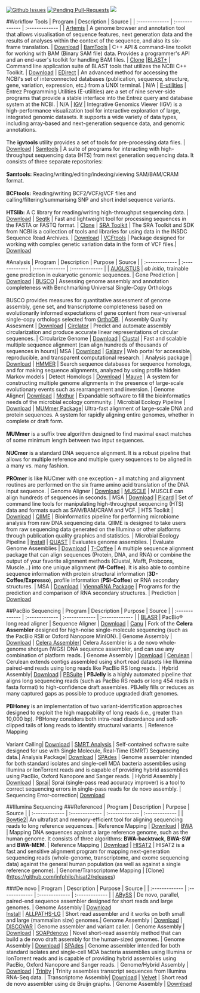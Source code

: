 [![Github Issues](http://githubbadges.herokuapp.com/bretonics/Bioinformatics-Software/issues.svg)](https://github.com/bretonics/Bioinformatics-Software/issues)
[![Pending Pull-Requests](http://githubbadges.herokuapp.com/bretonics/Bioinformatics-Software/pulls.svg)](https://github.com/bretonics/Bioinformatics-Software/pulls)
![](https://reposs.herokuapp.com/?path=bretonics/Bioinformatics-Software&color=orange)


#Workflow Tools
| Program        | Description    | Source           |
| :------------- | :------------- | :-------------   |
| [Artemis](http://www.sanger.ac.uk/science/tools/artemis) | A genome browser and annotation tool that allows visualisation of sequence features, next generation data and the results of analyses within the context of the sequence, and also its six-frame translation. | [Download](http://www.sanger.ac.uk/science/tools/artemis)
| [BamTools](https://github.com/pezmaster31/bamtools) | C++ API & command-line toolkit for working with BAM (Binary SAM file) data. Provides a programmer's API and an end-user's toolkit for handling BAM files. | [Clone](https://github.com/pezmaster31/bamtools/wiki/Building-and-installing)
|[BLAST+](https://www.ncbi.nlm.nih.gov/books/NBK279690/) | Command line application suite of BLAST tools that utilizes the NCBI C++ Toolkit. | [Download](https://blast.ncbi.nlm.nih.gov/Blast.cgi?PAGE_TYPE=BlastDocs&DOC_TYPE=Download)
| [EDirect](http://www.ncbi.nlm.nih.gov/books/NBK179288/) | An advanced method for accessing the NCBI's set of interconnected databases (publication, sequence, structure, gene, variation, expression, etc.) from a UNIX terminal. | N/A
| [E-utilities](http://www.ncbi.nlm.nih.gov/books/NBK25497/) | Entrez Programming Utilities (E-utilities) are a set of nine server-side programs that provide a stable interface into the Entrez query and database system at the NCBI. | N/A
| [IGV](http://software.broadinstitute.org/software/igv/home) | Integrative Genomics Viewer (IGV) is a high-performance visualization tool for interactive exploration of large, integrated genomic datasets. It supports a wide variety of data types, including array-based and next-generation sequence data, and genomic annotations. <br><br>The **igvtools** utility provides a set of tools for pre-processing data files. | [Download](http://software.broadinstitute.org/software/igv/download)
| [Samtools](http://www.htslib.org/) | A suite of programs for interacting with high-throughput sequencing data (HTS) from next generation sequencing data. It consists of three separate repositories:<br><br>**Samtools:** Reading/writing/editing/indexing/viewing SAM/BAM/CRAM format.<br><br>**BCFtools:** Reading/writing BCF2/VCF/gVCF files and calling/filtering/summarising SNP and short indel sequence variants.<br><br>**HTSlib:** A C library for reading/writing high-throughput sequencing data. | [Download](http://www.htslib.org/download/)
| [Seqtk](https://github.com/lh3/seqtk) | Fast and lightweight tool for processing sequences in the FASTA or FASTQ format. | [Clone](https://github.com/lh3/seqtk.git)
| [SRA Toolkit](http://www.ncbi.nlm.nih.gov/books/NBK242621/) | The SRA Toolkit and SDK from NCBI is a collection of tools and libraries for using data in the INSDC Sequence Read Archives. | [Download](http://ncbi.github.io/sra-tools/)
| [VCFtools](https://vcftools.github.io/index.html) | Package designed for working with complex genetic variation data in the form of VCF files.| [Download](https://vcftools.github.io/downloads.html)


#Analysis
| Program        | Description    | Purpose          | Source           |
| :------------- | :------------- | :-------------   | :-------------   |
| [AUGUSTUS](http://bioinf.uni-greifswald.de/augustus/) | *ab initio*, trainable gene prediction in eukaryotic genomic sequences.  | Gene Prediction | [Download](http://bioinf.uni-greifswald.de/augustus/downloads/)
| [BUSCO](http://busco.ezlab.org/) | Assessing genome assembly and annotation completeness with Benchmarking Universal Single-Copy Orthologs <br><br>BUSCO provides measures for quantitative assessment of genome assembly, gene set, and transcriptome completeness based on evolutionarily informed expectations of gene content from near-universal single-copy orthologs selected from [OrthoDB](http://orthodb.org/). | Assembly Quality Assesment | [Download](http://busco.ezlab.org/)
| [Circlator](http://sanger-pathogens.github.io/circlator/) |  Predict and automate assembly circularization and produce accurate linear representations of circular sequences. | Circularize Genome | [Download](https://github.com/sanger-pathogens/circlator/releases/latest)
| [Clustal](http://www.clustal.org/) | Fast and scalable multiple sequence alignment (can align hundreds of thousands of sequences in hours)| MSA | [Download](http://www.clustal.org/omega/#Download)
| [Galaxy](https://galaxyproject.org/) | Web portal for accessible, reproducible, and transparent computational research. | Analysis package | [Download](https://wiki.galaxyproject.org/Admin/GetGalaxy)
| [HMMER](http://hmmer.org/) | Search sequence databases for sequence homologs, and for making sequence alignments, analyzed by using profile hidden Markov models | Detect Homologs | [Download](http://hmmer.org/download.html)
| [Mauve](http://darlinglab.org/mauve/mauve.html) | A system for constructing multiple genome alignments in the presence of large-scale evolutionary events such as rearrangement and inversion. | Genome Aligner| [Download](http://darlinglab.org/mauve/download.html)
| [Mothur](http://www.mothur.org/) |  Expandable software to fill the bioinformatics needs of the microbial ecology community. | Microbial Ecology Pipeline | [Download](http://www.mothur.org/wiki/Download_mothur)
| [MUMmer Package](http://mummer.sourceforge.net/)| Ultra-fast alignment of large-scale DNA and protein sequences. A system for rapidly aligning entire genomes, whether in complete or draft form. <br><br>**MUMmer** is a suffix tree algorithm designed to find maximal exact matches of some minimum length between two input sequences.<br><br>**NUCmer** is a standard DNA sequence alignment. It is a robust pipeline that allows for multiple reference and multiple query sequences to be aligned in a many vs. many fashion.<br><br>**PROmer** is like NUCmer with one exception - all matching and alignment routines are performed on the six frame amino acid translation of the DNA input sequence. | Genome Aligner | [Download](https://sourceforge.net/projects/mummer/files/latest/download?source=files)
| [MUSCLE](http://www.drive5.com/muscle/) | MUSCLE can align hundreds of sequences in seconds. | MSA | [Download](http://www.drive5.com/muscle/downloads.htm)
| [Picard](http://broadinstitute.github.io/picard/) | Set of command line tools for manipulating high-throughput sequencing (HTS) data and formats such as SAM/BAM/CRAM and VCF. | HTS Toolkit | [Download](https://github.com/broadinstitute/picard/releases/latest)
| [QIIME](http://qiime.org/) | Bioinformatics pipeline for performing microbiome analysis from raw DNA sequencing data. QIIME is designed to take users from raw sequencing data generated on the Illumina or other platforms through publication quality graphics and statistics. | Microbial Ecology Pipeline | [Install](http://qiime.org/install/index.html)
| [QUAST](http://bioinf.spbau.ru/quast) | Evaluates genome assemblies. | Evaluate Genome Assemblies | [Download](https://sourceforge.net/projects/quast/files/latest/download?source=files)
| [T-Coffee](http://www.tcoffee.org/) | A multiple sequence alignment package that can align sequences (Protein, DNA, and RNA) or combine the output of your favorite alignment methods (Clustal, Mafft, Probcons, Muscle...) into one unique alignment (**M-Coffee**). It is also able to combine sequence information with protein structural information (**3D-Coffee/Expresso**), profile information (**PSI-Coffee**) or RNA secondary structures. | MSA | [Download](http://www.tcoffee.org/Projects/tcoffee/#DOWNLOAD)
| [ViennaRNA Package](http://www.tbi.univie.ac.at/RNA/) | Programs for the prediction and comparison of RNA secondary structures. | Prediction | [Download](http://www.tbi.univie.ac.at/RNA/#download)


##PacBio Sequencing
| Program        | Description    | Purpose          | Source           |
| :------------- | :------------- | :-------------   | :-------------   |
| [BLASR](https://github.com/PacificBiosciences/blasr) | PacBio® long read aligner | Sequence Aligner | [Download](https://github.com/PacificBiosciences/blasr/releases/latest)
| [Canu](https://github.com/marbl/canu) | Fork of the **Celera Assembler** designed for high-noise single-molecule sequencing (such as the PacBio RSII or Oxford Nanopore MinION). | Genome Assembly | [Download](https://github.com/marbl/canu/releases/latest)
| [Celera Assembler](http://wgs-assembler.sourceforge.net/wiki/index.php?title=Main_Page)| Celera Assembler is a de novo whole-genome shotgun (WGS) DNA sequence assembler, and can use any combination of platform reads. | Genome Assembly | [Download](https://sourceforge.net/projects/wgs-assembler/files/latest/download?source=files)
| [Cerulean](https://sourceforge.net/projects/ceruleanassembler/) | Cerulean extends contigs assembled using short read datasets like Illumina paired-end reads using long reads like PacBio RS long reads. | Hybrid Assembly| [Download](https://sourceforge.net/projects/ceruleanassembler/files/latest/download)
| [PBSuite](https://sourceforge.net/projects/pb-jelly/) | **PBJelly** is a highly automated pipeline that aligns long sequencing reads (such as PacBio RS reads or long 454 reads in fasta format) to high-confidence draft assembles. PBJelly fills or reduces as many captured gaps as possible to produce upgraded draft genomes. <br><br>**PBHoney** is an implementation of two variant-identification approaches designed to exploit the high mappability of long reads (i.e., greater than 10,000 bp). PBHoney considers both intra-read discordance and soft-clipped tails of long reads to identify structural variants. | Reference Mapping<br><br>Variant Calling| [Download](https://sourceforge.net/projects/pb-jelly/files/latest/download)
| [SMRT Analysis](http://www.pacb.com/products-and-services/analytical-software/smrt-analysis/)  | Self-contained software suite designed for use with Single Molecule, Real-Time (SMRT) Sequencing data.| Analysis Package| [Download](http://www.pacb.com/support/software-downloads)
| [SPAdes](http://bioinf.spbau.ru/en/content/spades-download-0) | Genome assembler intended for both standard isolates and single-cell MDA bacteria assemblies using Illumina or IonTorrent reads and is capable of providing hybrid assemblies using PacBio, Oxford Nanopore and Sanger reads. | Hybrid Assembly | [Download](http://bioinf.spbau.ru/en/content/spades-download-0)
| [Sprai](http://zombie.cb.k.u-tokyo.ac.jp/sprai/README.html)| Sprai (single-pass read accuracy improver) is a tool to correct sequencing errors in single-pass reads for de novo assembly. | Sequencing Error-correction| [Download](http://zombie.cb.k.u-tokyo.ac.jp/sprai/Download.html)


##Illumina Sequencing
###Referenced
| Program        | Description    | Purpose          | Source           |
| :------------- | :------------- | :-------------   | :-------------   |
| [Bowtie2](http://bowtie-bio.sourceforge.net/bowtie2/index.shtml)| An ultrafast and memory-efficient tool for aligning sequencing reads to long reference sequences. | Reference Mapping | [Download](https://github.com/BenLangmead/bowtie2/releases/latest)
| [BWA](https://github.com/lh3/bwa) | Mapping DNA sequences against a large reference genome, such as the human genome. It consists of three algorithms: **BWA-backtrack**, **BWA-SW** and **BWA-MEM**. | Reference Mapping | [Download](https://github.com/lh3/bwa/releases/latest)
| [HISAT2](http://ccb.jhu.edu/software/hisat2/index.shtml) | HISAT2 is a fast and sensitive alignment program for mapping next-generation sequencing reads (whole-genome, transcriptome, and exome sequencing data) against the general human population (as well as against a single reference genome). | Genome/Transcriptome Mapping | [Clone] (https://github.com/infphilo/hisat2/releases)

###De novo
| Program        | Description    | Purpose          | Source           |
| :------------- | :------------- | :-------------   | :-------------   |
| [ABySS](http://www.bcgsc.ca/platform/bioinfo/software/abyss) | De novo, parallel, paired-end sequence assembler designed for short reads and large genomes. | Genome Assembly | [Download](https://github.com/bcgsc/abyss/releases/latest) <br> [Install](https://github.com/bcgsc/abyss#quick-start)
| [ALLPATHS-LG](http://www.broadinstitute.org/software/allpaths-lg/blog/) | Short read assembler and it works on both small and large (mammalian size) genomes.| Genome Assembly | [Download](http://www.broadinstitute.org/software/allpaths-lg/blog/?page_id=12)
| [DISCOVAR](http://www.broadinstitute.org/scientific-community/science/programs/genome-sequencing-and-analysis/computational-rd/computational-) | Genome assembler and variant caller. | Genome Assembly | [Download](http://www.broadinstitute.org/software/discovar/blog/?page_id=98)
| [SOAPdenovo](http://soap.genomics.org.cn/soapdenovo.html) | Novel short-read assembly method that can build a de novo draft assembly for the human-sized genomes. | Genome Assembly | [Download](https://sourceforge.net/projects/soapdenovo2/files/latest/download?source=files)
| [SPAdes](http://bioinf.spbau.ru/en/content/spades-download-0) | Genome assembler intended for both standard isolates and single-cell MDA bacteria assemblies using Illumina or IonTorrent reads and is capable of providing hybrid assemblies using PacBio, Oxford Nanopore and Sanger reads. | Genome/Hybrid Assembly | [Download](http://bioinf.spbau.ru/en/content/spades-download-0)
| [Trinity](https://github.com/trinityrnaseq/trinityrnaseq/wiki) | Trinity assembles transcript sequences from Illumina RNA-Seq data. | Transcriptome Assembly| [Download](https://github.com/trinityrnaseq/trinityrnaseq/releases/latest)
| [Velvet](http://www.ebi.ac.uk/~zerbino/velvet/) | Short read de novo assembler using de Bruijn graphs. | Genome Assembly | [Download](https://github.com/dzerbino/velvet/tree/master)
